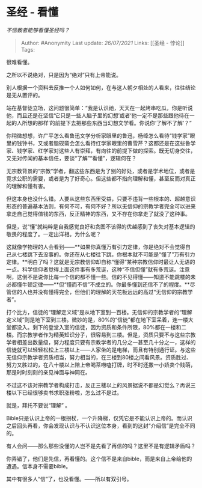 # 圣经 - 看懂
*不信教者能够看懂圣经吗？*

> Author: #Anonymity
> Last update: *26/07/2021*
> Links:   [[圣经 - 悖论]]
> Tags:

很难看懂。

之所以不说绝对，只是因为“绝对”只有上帝能说。

别人根据一个资料去反推一个人如何如何，在与这人朝夕相处的人看来，往往结论是无从置评的。

站在基督徒立场，这问题很简单：“我是认识祂，天天在一起烤串吃瓜，你是听说他，而且还是在坚信‘它只是一些人脑子里的幻想’或者‘他一定不是那些跟他待在一起的人所想的那样’的前提下去把那些东西当幻想文学看。你说你‘了解不了解’？”

你稍微想想，许广平怎么看鲁迅文学分析家眼里的鲁迅，杨绛怎么看待“钱学家”眼里的钱钟书，又或者脂砚斋会怎么看待红学家眼里的曹雪芹？这都还是在这些鲁学家、钱学家、红学家对这些人有崇拜，有向往的前提下做的探索。既无切身交往，又无对传闻的基本信任，要谈“了解”“看懂”，逻辑何在？

无宗教背景的“宗教”学者，翻这些东西是为了别的好处，或者是学术地位，或者是竞求公职的需要，或者是为了好奇心。但这些都不指向理解和懂，甚至反而对真正的理解和懂有害。

但这本身也没什么错。人要从这些东西里受益，只要不违背一些根本的、超越意识形态的普遍基本法则，有何不可，有何不好？所以无信仰的宗教学者完全可以进来拿走自己觉得值钱的东西，反正精神的东西，又不存在你拿走了就没了这种事。

但是，说“懂”就纯粹是自我感觉良好和贪图不该得的优越感到了丧失对基本逻辑的敬畏的程度了。一定出洋相。为什么呢？

这就像学物理的人会看到——**如果你真懂万有引力定律，你是绝对不会觉得自己从七楼跳下去没事的。你还在从七楼往下跳，你根本就不可能是“懂了”万有引力定律。**明白了吗？这就是无宗教信仰却自称“懂得”某种宗教信仰时最让人无语的一点。科学信仰者觉得上面这件事有多荒诞，这种“不信但懂”就有多荒诞。注意啊，这倒不是说你比每一个信的都不懂一些。信的不见得懂——知道不能跳楼的未必都懂牛顿定律——**但“懂而不信”不成立的。你最多懂到还信不了的程度。**尽管信的人也并没有懂得完全，但他们的理解的天花板远远的高过“无信仰的宗教学者”。

打个比方，信徒的“理解定义域”是从地下室到一百楼。无信仰的宗教学者的“理解定义域”则是地下室到三楼。微妙的是，80%的“信徒”都在地下室呆着，连一楼大堂都没入。剩下的登堂入室的信徒，因为资质和条件所限，80%都在一楼和二楼。而宗教学者作为精英知识分子，很容易到三楼。但是，资质只要不与这些宗教学者相差出数量级，努力程度只要有宗教学者的几分之一甚至几十分之一，这样的信徒就可以轻轻松松上三楼以上——人家坐的是电梯，而且有特别通行证。与这些无信仰宗教学者资质相当，努力相当的，在三楼到80楼之间看风景。资质胜过、努力又胜过的，在八十楼以上陪上帝喝茶唠嗑打牌，时不时还撒一小娇卖个贱萌，那是时时刻刻的亲见神面与神同在。

不过这不该对宗教学者构成打击，反正三楼以上的风景据说不都是幻觉么？再说三楼以下已经很够卖书求职涨粉啦，怎么过不是过。

就是，拜托不要说“理解” 。

Bible只是认识上帝的一根拐杖，一个升降梯，仅凭它是不能认识上帝的。而认识之后回头再看，你会发现认识与不认识这位本身，看到的这封“介绍信”是完全不同的。

有人会问——那么那些没懂的人岂不是先看了再信的吗？这里不是有逻辑矛盾吗？

你弄错了，他们是先信，再看懂的。这个信不是来自bible，而是来自上帝给他的遭遇。信本身不需要bible。

其中有很多人“信”了，也没看懂。——所以有双引号。

